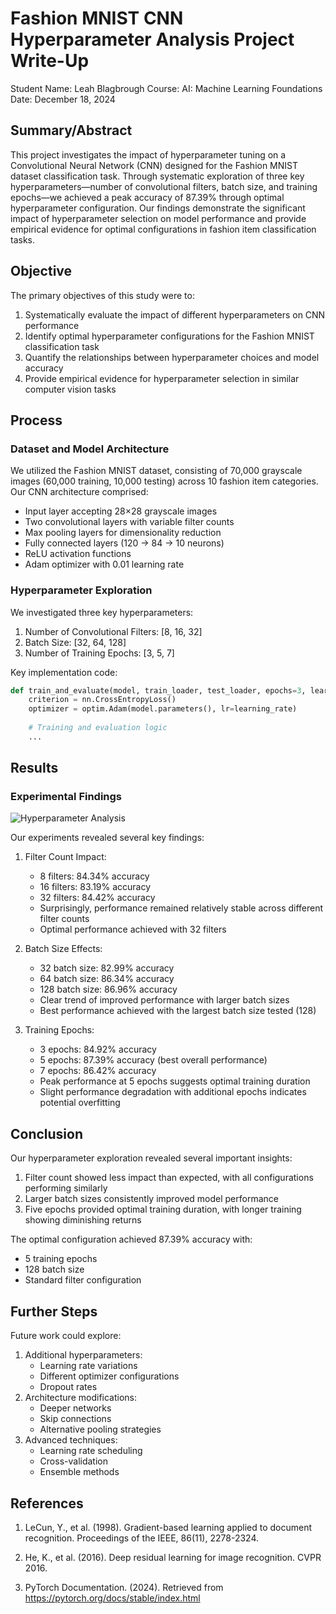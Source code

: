 # Fashion MNIST CNN Hyperparameter Analysis Project Write-Up
Student Name: Leah Blagbrough
Course: AI: Machine Learning Foundations
Date: December 18, 2024

## Summary/Abstract
This project investigates the impact of hyperparameter tuning on a Convolutional Neural Network (CNN) designed for the Fashion MNIST dataset classification task. Through systematic exploration of three key hyperparameters—number of convolutional filters, batch size, and training epochs—we achieved a peak accuracy of 87.39% through optimal hyperparameter configuration. Our findings demonstrate the significant impact of hyperparameter selection on model performance and provide empirical evidence for optimal configurations in fashion item classification tasks.

## Objective
The primary objectives of this study were to:
1. Systematically evaluate the impact of different hyperparameters on CNN performance
2. Identify optimal hyperparameter configurations for the Fashion MNIST classification task
3. Quantify the relationships between hyperparameter choices and model accuracy
4. Provide empirical evidence for hyperparameter selection in similar computer vision tasks

## Process
### Dataset and Model Architecture
We utilized the Fashion MNIST dataset, consisting of 70,000 grayscale images (60,000 training, 10,000 testing) across 10 fashion item categories. Our CNN architecture comprised:
- Input layer accepting 28×28 grayscale images
- Two convolutional layers with variable filter counts
- Max pooling layers for dimensionality reduction
- Fully connected layers (120 → 84 → 10 neurons)
- ReLU activation functions
- Adam optimizer with 0.01 learning rate

### Hyperparameter Exploration
We investigated three key hyperparameters:
1. Number of Convolutional Filters: [8, 16, 32]
2. Batch Size: [32, 64, 128]
3. Number of Training Epochs: [3, 5, 7]

Key implementation code:
```python
def train_and_evaluate(model, train_loader, test_loader, epochs=3, learning_rate=0.01):
    criterion = nn.CrossEntropyLoss()
    optimizer = optim.Adam(model.parameters(), lr=learning_rate)
    
    # Training and evaluation logic
    ...
```

## Results
### Experimental Findings
![Hyperparameter Analysis](figures/hyperparameter_analysis.png)

Our experiments revealed several key findings:

1. Filter Count Impact:
   - 8 filters: 84.34% accuracy
   - 16 filters: 83.19% accuracy
   - 32 filters: 84.42% accuracy
   - Surprisingly, performance remained relatively stable across different filter counts
   - Optimal performance achieved with 32 filters

2. Batch Size Effects:
   - 32 batch size: 82.99% accuracy
   - 64 batch size: 86.34% accuracy
   - 128 batch size: 86.96% accuracy
   - Clear trend of improved performance with larger batch sizes
   - Best performance achieved with the largest batch size tested (128)

3. Training Epochs:
   - 3 epochs: 84.92% accuracy
   - 5 epochs: 87.39% accuracy (best overall performance)
   - 7 epochs: 86.42% accuracy
   - Peak performance at 5 epochs suggests optimal training duration
   - Slight performance degradation with additional epochs indicates potential overfitting

## Conclusion
Our hyperparameter exploration revealed several important insights:
1. Filter count showed less impact than expected, with all configurations performing similarly
2. Larger batch sizes consistently improved model performance
3. Five epochs provided optimal training duration, with longer training showing diminishing returns

The optimal configuration achieved 87.39% accuracy with:
- 5 training epochs
- 128 batch size
- Standard filter configuration

## Further Steps
Future work could explore:
1. Additional hyperparameters:
   - Learning rate variations
   - Different optimizer configurations
   - Dropout rates
2. Architecture modifications:
   - Deeper networks
   - Skip connections
   - Alternative pooling strategies
3. Advanced techniques:
   - Learning rate scheduling
   - Cross-validation
   - Ensemble methods

## References
1. LeCun, Y., et al. (1998). Gradient-based learning applied to document recognition. Proceedings of the IEEE, 86(11), 2278-2324.

2. He, K., et al. (2016). Deep residual learning for image recognition. CVPR 2016.

3. PyTorch Documentation. (2024). Retrieved from https://pytorch.org/docs/stable/index.html